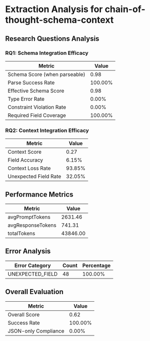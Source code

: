 # Extraction Analysis for chain-of-thought-schema-context

## Research Questions Analysis

### RQ1: Schema Integration Efficacy

| Metric | Value |
|--------|-------|
| Schema Score (when parseable) | 0.98 |
| Parse Success Rate | 100.00% |
| Effective Schema Score | 0.98 |
| Type Error Rate | 0.00% |
| Constraint Violation Rate | 0.00% |
| Required Field Coverage | 100.00% |

### RQ2: Context Integration Efficacy

| Metric | Value |
|--------|-------|
| Context Score | 0.27 |
| Field Accuracy | 6.15% |
| Context Loss Rate | 93.85% |
| Unexpected Field Rate | 32.05% |

## Performance Metrics

| Metric | Value |
|--------|-------|
| avgPromptTokens | 2631.46 |
| avgResponseTokens | 741.31 |
| totalTokens | 43846.00 |

## Error Analysis

| Error Category | Count | Percentage |
|---------------|-------|------------|
| UNEXPECTED_FIELD | 48 | 100.00% |

## Overall Evaluation

| Metric | Value |
|--------|-------|
| Overall Score | 0.62 |
| Success Rate | 100.00% |
| JSON-only Compliance | 0.00% |
